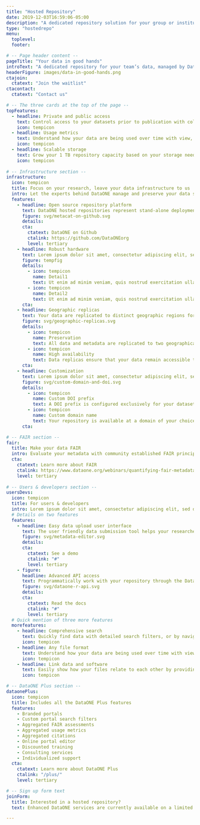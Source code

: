 ```yaml
---
title: "Hosted Repository"
date: 2019-12-03T16:59:06-05:00
description: "A dedicated repository solution for your group or institution's data, managed by DataONE. Bring the products of your research lab, field station, or library together in a centralized location for efficient sharing, access, and reuse. Accelerate research activity, foster new collaborations, and build community with a repository that meets your needs and reflects your brand."
type: "hostedrepo"
menu:
  toplevel:
  footer:

# -- Page header content --
pageTitle: "Your data in good hands"
introText: "A dedicated repository for your team’s data, managed by DataONE. Bring the products of your research together in one centralized location for efficient sharing, access, and reuse."
headerFigure: images/data-in-good-hands.png
ctajoin:
  ctatext: "Join the waitlist"
ctacontact:
  ctatext: "Contact us"

# -- The three cards at the top of the page --
topFeatures:
  - headline: Private and public access
    text: Control access to your datasets prior to publication with collaborative groups or just keep it private
    icon: tempicon
  - headline: Usage metrics
    text: Understand how your data are being used over time with view, download, and citation metrics
    icon: tempicon
  - headline: Scalable storage
    text: Grow your 1 TB repository capacity based on your storage needs in 1 TB increments
    icon: tempicon
    
# -- Infrastructure section --
infrastructure:
  icon: tempicon
  title: Focus on your research, leave your data infrastructure to us
  intro: Let the experts behind DataONE manage and preserve your data software and derived products with our robust software and hardware.
  features:
    - headline: Open source repository platform
      text: DataONE hosted repositories represent stand-alone deployments of the open source [Metacat](https://knb.ecoinformatics.org/knb/docs/) repository server and [MetacatUI](https://github.com/NCEAS/metacatui) search and metadata management web client. These repository platforms are trusted by many repositories, including the NSF [Arctic Data Center](https://arcticdata.io), the Department of Energy [ESS-DIVE repository](https://ess-dive.lbl.gov/), and the [KNB Data Repository](https://knb.ecoinformatics.org), among many others.
      figure: svg/metacat-on-github.svg
      details:
      cta:
        ctatext: DataONE on Github
        ctalink: https://github.com/DataONEorg
        level: tertiary
    - headline: Robust hardware
      text: Lorem ipsum dolor sit amet, consectetur adipiscing elit, sed do eiusmod tempor incididunt ut labore et dolore magna aliqua.
      figure: tempfig
      details:
        - icon: tempicon
          name: Detail1
          text: Ut enim ad minim veniam, quis nostrud exercitation ullamco laboris nisi ut aliquip ex ea commodo consequat
        - icon: tempicon
          name: Detail2
          text: Ut enim ad minim veniam, quis nostrud exercitation ullamco laboris nisi ut aliquip ex ea commodo consequat
      cta:
    - headline: Geographic replicas
      text: Your data are replicated to distinct geographic regions for high availability and preservation.
      figure: svg/geographic-replicas.svg
      details:
        - icon: tempicon
          name: Preservation
          text: All data and metadata are replicated to two geographically independent data centers in California and Tennessee.
        - icon: tempicon
          name: High availability
          text: Data replicas ensure that your data remain accessible through the DataONE network even through local catastropic events such as fires or floods.
      cta:
    - headline: Customization
      text: Lorem ipsum dolor sit amet, consectetur adipiscing elit, sed do eiusmod tempor incididunt ut labore et dolore magna aliqua.
      figure: svg/custom-domain-and-doi.svg
      details:
        - icon: tempicon
          name: Custom DOI prefix
          text: A DOI prefix is configured exclusively for your datasets, products, and code
        - icon: tempicon
          name: Custom domain name
          text: Your repository is available at a domain of your choice, but hosted by DataONE
      cta:

# -- FAIR section --
fair:
  title: Make your data FAIR
  intro: Evaluate your metadata with community established FAIR principles. Scores are refreshed with updates to your metadata, helping make your data even more Findable, Accessible, Interoperable, and Reusable.
  cta:
    ctatext: Learn more about FAIR
    ctalink: https://www.dataone.org/webinars/quantifying-fair-metadata-improvement-and-guidance-dataone-repository-network
    level: tertiary
    
# -- Users & developers section --
usersDevs:
  icon: tempicon
  title: For users & developers
  intro: Lorem ipsum dolor sit amet, consectetur adipiscing elit, sed do eiusmod tempor incididunt ut labore et dolore magna aliqua.
  # Details on two features
  features:
    - headline: Easy data upload user interface
      text: The user friendly data submission tool helps your researchers effortlessly upload data and create metadata to enhance interoperability, reusability, and value of data.
      figure: svg/metadata-editor.svg
      details:
      cta:
        ctatext: See a demo
        ctalink: "#"
        level: tertiary
    - figure:
      headline: Advanced API access
      text: Programmatically work with your repository through the DataONE tools in R, Python, Matlab, and Java.
      figure: svg/dataone-r-api.svg
      details:
      cta:
        ctatext: Read the docs
        ctalink: "#"
        level: tertiary
  # Quick mention of three more features
  morefeatures:
    - headline: Comprehensive search
      text: Quickly find data with detailed search filters, or by navigating the interactive map.
      icon: tempicon
    - headline: Any file format
      text: Understand how your data are being used over time with view, download, and citation metrics
      icon: tempicon
    - headline: Link data and software
      text: Easily show how your files relate to each other by providing well-described provenance workflows
      icon: tempicon

# -- DataONE Plus section --
dataonePlus:
  icon: tempicon
  title: Includes all the DataONE Plus features
  features:
    - Branded portals
    - Custom portal search filters
    - Aggregated FAIR assessments
    - Aggregated usage metrics
    - Aggregated citations
    - Online portal editor
    - Discounted training
    - Consulting services
    - Individualized support
  cta:
    ctatext: Learn more about DataONE Plus
    ctalink: "/plus/"
    level: tertiary

# -- Sign up form text
joinForm:
  title: Interested in a hosted repository?
  text: Enhanced DataONE services are currently available on a limited basis as part of a beta program. Please provide the information below and we’ll get in touch when these services are ready for your organization.

---
```

